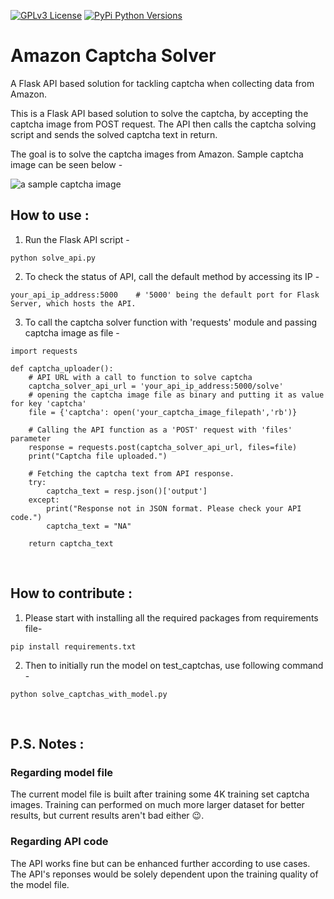 [![GPLv3 License](https://img.shields.io/badge/License-GPL%20v3-yellow.svg)](https://opensource.org/licenses/)  [![PyPi Python Versions](https://img.shields.io/pypi/pyversions/yt2mp3.svg)](https://pypi.python.org/pypi/yt2mp3/)

# Amazon Captcha Solver
A Flask API based solution for tackling captcha when collecting data from Amazon.

This is a Flask API based solution to solve the captcha, by accepting the captcha image from POST request. The API then calls the captcha solving script and sends the solved captcha text in return.

The goal is to solve the captcha images from Amazon. Sample captcha image can be seen below -

![a sample captcha image](https://github.com/HRN-Projects/captcha-solver/blob/main/test_captchas/Captcha_iwhygarbwz.jpg)
<br>

## How to use : ##
1. Run the Flask API script -
```
python solve_api.py
```

2. To check the status of API, call the default method by accessing its IP -
```
your_api_ip_address:5000    # '5000' being the default port for Flask Server, which hosts the API.
```

3. To call the captcha solver function with 'requests' module and passing captcha image as file -
```
import requests

def captcha_uploader():
    # API URL with a call to function to solve captcha
    captcha_solver_api_url = 'your_api_ip_address:5000/solve'
    # opening the captcha image file as binary and putting it as value for key 'captcha'
    file = {'captcha': open('your_captcha_image_filepath','rb')}
    
    # Calling the API function as a 'POST' request with 'files' parameter
    response = requests.post(captcha_solver_api_url, files=file)
    print("Captcha file uploaded.")

    # Fetching the captcha text from API response.
    try:
        captcha_text = resp.json()['output']
    except:
        print("Response not in JSON format. Please check your API code.")
        captcha_text = "NA"
    
    return captcha_text
```
<br>

## How to contribute : ##
1. Please start with installing all the required packages from requirements file-
  ```
  pip install requirements.txt
  ```

2. Then to initially run the model on test_captchas, use following command -
  ```
  python solve_captchas_with_model.py
  ```
<br>

## P.S. Notes : ##
### Regarding model file ###
The current model file is built after training some 4K training set captcha images.
Training can performed on much more larger dataset for better results, but current results aren't bad either :wink:.


### Regarding API code ###
The API works fine but can be enhanced further according to use cases. The API's reponses would be solely dependent upon the training quality of the model file.

